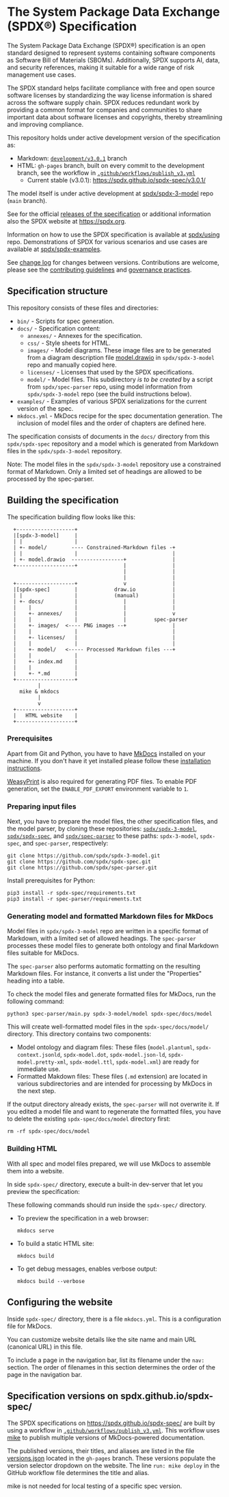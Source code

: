# The System Package Data Exchange (SPDX®) Specification

The System Package Data Exchange (SPDX®) specification is an open standard designed to represent systems containing software components as Software Bill of Materials (SBOMs). Additionally, SPDX supports AI, data, and security references, making it suitable for a wide range of risk management use cases.

The SPDX standard helps facilitate compliance with free and open source
software licenses by standardizing the way license information is shared across
the software supply chain. SPDX reduces redundant work by providing a common
format for companies and communities to share important data about software
licenses and copyrights, thereby streamlining and improving compliance.

This repository holds under active development version of the specification as:

- Markdown:
  [`development/v3.0.1`](https://github.com/spdx/spdx-spec/tree/development/v3.0.1/docs)
  branch
- HTML: `gh-pages` branch, built on every commit to the development branch,
  see the workflow in
  [`.github/workflows/publish_v3.yml`](.github/workflows/publish_v3.yml)
  - Current stable (v3.0.1): <https://spdx.github.io/spdx-spec/v3.0.1/>
<!--  - Development (v3.1): <https://spdx.github.io/spdx-spec/v3.1-draft/> -->

The model itself is under active development at
[spdx/spdx-3-model](https://github.com/spdx/spdx-3-model/)
repo (`main` branch).

See for the official
[releases of the specification](https://spdx.org/specifications)
or additional information also the SPDX website at <https://spdx.org>.

Information on how to use the SPDX specification is available at
[spdx/using](https://github.com/spdx/using/) repo.
Demonstrations of SPDX for various scenarios and use cases are available at
[spdx/spdx-examples](https://github.com/spdx/spdx-examples).

See [change log](./CHANGELOG.md) for changes between versions.
Contributions are welcome,
please see the [contributing guidelines](./CONTRIBUTING.md)
and [governance practices](https://github.com/spdx/governance/).

## Specification structure

This repository consists of these files and directories:

- `bin/` - Scripts for spec generation.
- `docs/` - Specification content:
  - `annexes/` - Annexes for the specification.
  - `css/` - Style sheets for HTML.
  - `images/` - Model diagrams. These image files are to be generated from a
    diagram description file
    [model.drawio](https://github.com/spdx/spdx-3-model/blob/main/model.drawio)
    in `spdx/spdx-3-model` repo and manually copied here.
  - `licenses/` - Licenses that used by the SPDX specifications.
  - `model/` - Model files. This subdirectory _is to be created_ by a script
    from `spdx/spec-parser` repo, using model information from
    `spdx/spdx-3-model` repo (see the build instructions below).
- `examples/` - Examples of various SPDX serializations for the current version
  of the spec.
- `mkdocs.yml` - MkDocs recipe for the spec documentation generation. The
  inclusion of model files and the order of chapters are defined here.

The specification consists of documents in the `docs/` directory from this
`spdx/spdx-spec` repository and a model which is generated from Markdown files
in the `spdx/spdx-3-model` repository.

Note: The model files in the `spdx/spdx-3-model` repository use a constrained
format of Markdown. Only a limited set of headings are allowed to be processed
by the spec-parser.

## Building the specification

The specification building flow looks like this:

```text
  +-------------------+
  |[spdx-3-model]     |
  | |                 |
  | +- model/        ---- Constrained-Markdown files -+
  | |                 |                               |
  | +- model.drawio  -----------------+               |
  +-------------------+               |               |
                                      |               |
                                      |               |
  +-------------------+               v               |
  |[spdx-spec]        |            draw.io            |
  | |                 |            (manual)           |
  | +- docs/          |               |               |
  |    |              |               |               |
  |    +- annexes/    |               |               v
  |    |              |               |         spec-parser
  |    +- images/  <---- PNG images --+               |
  |    |              |                               |
  |    +- licenses/   |                               |
  |    |              |                               |
  |    +- model/   <----- Processed Markdown files ---+
  |    |              |
  |    +- index.md    |
  |    |              |
  |    +- *.md        |
  +-------------------+
          |
    mike & mkdocs
          |
          v
  +-------------------+
  |   HTML website    |
  +-------------------+
```

### Prerequisites

Apart from Git and Python, you have to have [MkDocs](http://mkdocs.org)
installed on your machine. If you don't have it yet installed please follow
these [installation instructions](http://www.mkdocs.org/#installation).

[WeasyPrint](https://doc.courtbouillon.org/weasyprint/stable/first_steps.html#installation)
is also required for generating PDF files. To enable PDF generation, set the
`ENABLE_PDF_EXPORT` environment variable to `1`.

### Preparing input files

Next, you have to prepare the model files, the other specification files,
and the model parser, by cloning these repositories:
[`spdx/spdx-3-model`](https://github.com/spdx/spdx-3-model),
[`spdx/spdx-spec`](https://github.com/spdx/spdx-spec), and
[`spdx/spec-parser`](https://github.com/spdx/spec-parser)
to these paths: `spdx-3-model`, `spdx-spec`, and `spec-parser`, respectively:

```shell
git clone https://github.com/spdx/spdx-3-model.git
git clone https://github.com/spdx/spdx-spec.git
git clone https://github.com/spdx/spec-parser.git
```

Install prerequisites for Python:

```shell
pip3 install -r spdx-spec/requirements.txt
pip3 install -r spec-parser/requirements.txt
```

### Generating model and formatted Markdown files for MkDocs

Model files in `spdx/spdx-3-model` repo are written in a specific format of
Markdown, with a limited set of allowed headings. The `spec-parser` processes
these model files to generate both ontology and final Markdown files suitable
for MkDocs.

The `spec-parser` also performs automatic formatting on the resulting Markdown
files. For instance, it converts a list under the "Properties" heading into a
table.

To check the model files and generate formatted files for MkDocs, run the
following command:

```shell
python3 spec-parser/main.py spdx-3-model/model spdx-spec/docs/model
```

This will create well-formatted model files in the `spdx-spec/docs/model/`
directory. This directory contains two components:

- Model ontology and diagram files: These files (`model.plantuml`,
  `spdx-context.jsonld`, `spdx-model.dot`, `spdx-model.json-ld`,
  `spdx-model.pretty-xml`, `spdx-model.ttl`, `spdx-model.xml`)
  are ready for immediate use.
- Formatted Makdown files: These files (`.md` extension) are located in various
  subdirectories and are intended for processing by MkDocs in the next step.

If the output directory already exists, the `spec-parser` will not overwrite
it. If you edited a model file and want to regenerate the formatted files, you
have to delete the existing `spdx-spec/docs/model` directory first:

```shell
rm -rf spdx-spec/docs/model
```

### Building HTML

With all spec and model files prepared, we will use MkDocs to assemble them
into a website.

In side `spdx-spec/` directory, execute a built-in dev-server that let you
preview the specification:

These following commands should run inside the `spdx-spec/` directory.

- To preview the specification in a web browser:

  ```shell
  mkdocs serve
  ```

- To build a static HTML site:

  ```shell
  mkdocs build
  ```

- To get debug messages, enables verbose output:

  ```shell
  mkdocs build --verbose
  ```

## Configuring the website

Inside `spdx-spec/` directory, there is a file `mkdocs.yml`. This is a
configuration file for MkDocs.

You can customize website details like the site name and main URL (canonical
URL) in this file.

To include a page in the navigation bar, list its filename under the `nav:`
section. The order of filenames in this section determines the order of the
page in the navigation bar.

## Specification versions on spdx.github.io/spdx-spec/

The SPDX specifications on <https://spdx.github.io/spdx-spec/> are built
by using a workflow in
[`.github/workflows/publish_v3.yml`](.github/workflows/publish_v3.yml).
This workflow uses [mike](https://github.com/jimporter/mike) to publish
multiple versions of MkDocs-powered documentation.

The published versions, their titles, and aliases are listed in the file
[versions.json](https://github.com/spdx/spdx-spec/blob/gh-pages/versions.json)
located in the `gh-pages` branch. These versions populate the version selector
dropdown on the website. The line `run: mike deploy` in the GitHub workflow
file determines the title and alias.

mike is not needed for local testing of a specific spec version.
